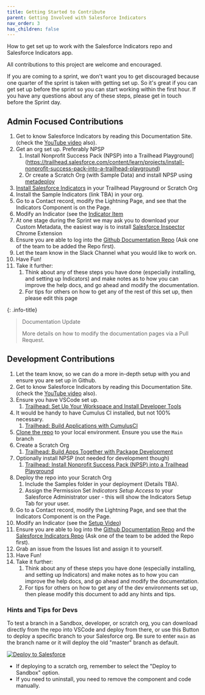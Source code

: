 ```yaml
---
title: Getting Started to Contribute
parent: Getting Involved with Salesforce Indicators
nav_order: 3
has_children: false
---
```



How to get set up to work with the Salesforce Indicators repo and Salesforce Indicators app.

All contributions to this project are welcome and encouraged. 

If you are coming to a sprint, we don't want you to get discouraged because one quarter of the sprint is taken with getting set up. So it's great if you can get set up before the sprint so you can start working within the first hour. If you have any questions about any of these steps, please get in touch before the Sprint day. 

## Admin Focused Contributions

1. Get to know Salesforce Indicators by reading this Documentation Site. (check the [YouTube video](https://www.youtube.com/watch?v=kHNh1v1CdA4) also).
2. Get an org set up. Preferably NPSP
    1. Install Nonprofit Success Pack (NPSP) into a Trailhead Playground](https://trailhead.salesforce.com/content/learn/projects/install-nonprofit-success-pack-into-a-trailhead-playground)
    2. Or create a Scratch Org (with Sample Data) and install NPSP using [metadeploy](https://install.salesforce.org/products/npsp/latest/install)
3.  [Install Salesforce Indicators](../install-salesforce-indicators) in your Trailhead Playground or Scratch Org
  1. Install the Sample Indicators (link TBA) in your org.
4. Go to a Contact record, modify the Lightning Page, and see that the Indicators Component is on the Page.
5. Modify an Indicator (see the [Indicator Item](../indicator-item)
6. At one stage during the Sprint we may ask you to download your Custom Metadata, the easiest way is to install [Salesforce Inspector](https://chrome.google.com/webstore/detail/salesforce-inspector/aodjmnfhjibkcdimpodiifdjnnncaafh) Chrome Extension
7. Ensure you are able to log into the [Github Documentation Repo](https://github.com/SFDO-Community-Sprints/indicators-documentation) (Ask one of the team to be added the Repo first). 
8. Let the team know in the Slack Channel what you would like to work on.
9. Have Fun! 
10. Take it further: 
    1. Think about any of these steps you have done (especially installing, and setting up Indicators) and make notes as to how you can improve the help docs, and go ahead and modify the documentation.
    2. For tips for others on how to get any of the rest of this set up, then please edit this page

{: .info-title}
> Documentation Update
> 
> More details on how to modify the documentation pages via a Pull Request.


## Development Contributions
1. Let the team know, so we can do a more in-depth setup with you and ensure you are set up in Github.
2. Get to know Salesforce Indicators by reading this Documentation Site. (check the [YouTube video](https://www.youtube.com/watch?v=kHNh1v1CdA4) also).
3. Ensure you have VSCode set up. 
    1. [Trailhead: Set Up Your Workspace and Install Developer Tools](https://trailhead.salesforce.com/content/learn/trails/set-up-your-workspace-and-install-developer-tools)
4. It would be handy to have Cumulus CI installed, but not 100% necessary. 
    1. [Trailhead: Build Applications with CumulusCI](https://trailhead.salesforce.com/content/learn/trails/build-applications-with-cumulusci)
5. [Clone the repo](https://github.com/SFDO-Community-Sprints/Salesforce-Indicators) to your local environment. Ensure you use the ```Main``` branch
6. Create a Scratch Org
    1. [Trailhead: Build Apps Together with Package Development](https://trailhead.salesforce.com/content/learn/trails/sfdx_get_started)
7. Optionally install NPSP (not needed for development though)
    1. [Trailhead: Install Nonprofit Success Pack (NPSP) into a Trailhead Playground](https://trailhead.salesforce.com/content/learn/projects/install-nonprofit-success-pack-into-a-trailhead-playground)
8. Deploy the repo into your Scratch Org
    1. Include the Samples folder in your deployment (Details TBA).
    1. Assign the Permission Set *Indicators Setup Access* to your Salesforce Administrator user - this will show the Indicators Setup Tab for your user.
9. Go to a Contact record, modify the Lightning Page, and see that the Indicators Component is on the Page.
10. Modify an Indicator (see the [Setup Video](https://github.com/SFDO-Community-Sprints/Salesforce-Indicators/wiki/Indicator-Bundle))
11. Ensure you are able to log into the [Github Documentation Repo](https://github.com/SFDO-Community-Sprints/indicators-documentation) and the [Salesforce Indicators Repo](https://github.com/SFDO-Community/Salesforce-Indicators) (Ask one of the team to be added the Repo first).  
11. Grab an issue from the Issues list and assign it to yourself. 
12. Have Fun!
13. Take it further: 
    1. Think about any of these steps you have done (especially installing, and setting up Indicators) and make notes as to how you can improve the help docs, and go ahead and modify the documentation.
    2. For tips for others on how to get any of the dev environments set up, then please modify this document to add any hints and tips. 

### Hints and Tips for Devs

To test a branch in a Sandbox, developer, or scratch org, you can download directly from the repo into VSCode and deploy from there, or use this Button to deploy a specific branch to your Salesforce org. Be sure to enter `main` as the branch name or it will deploy the old "master" branch as default. 

<a href="https://githubsfdeploy.herokuapp.com/?owner=SFDO-Community-Sprints&repo=Salesforce-Indicators&ref=main">
  <img alt="Deploy to Salesforce"
       src="https://raw.githubusercontent.com/afawcett/githubsfdeploy/master/deploy.png">
</a>

* If deploying to a scratch org, remember to select the "Deploy to Sandbox" option.
* If you need to uninstall, you need to remove the component and code manually. 

